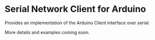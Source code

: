 
# Serial Network Client for Arduino

Provides an implementation of the Arduino Client interface over serial.

More details and examples coming soon.


